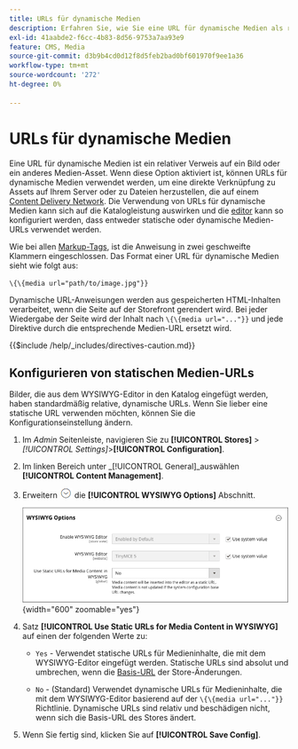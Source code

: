 ```yaml
---
title: URLs für dynamische Medien
description: Erfahren Sie, wie Sie eine URL für dynamische Medien als relativen Verweis auf ein Bild oder ein anderes Medien-Asset verwenden.
exl-id: 41aabde2-f6cc-4b83-8d56-9753a7aa93e9
feature: CMS, Media
source-git-commit: d3b9b4cd0d12f8d5feb2bad0bf601970f9ee1a36
workflow-type: tm+mt
source-wordcount: '272'
ht-degree: 0%

---
```


# URLs für dynamische Medien

Eine URL für dynamische Medien ist ein relativer Verweis auf ein Bild oder ein anderes Medien-Asset. Wenn diese Option aktiviert ist, können URLs für dynamische Medien verwendet werden, um eine direkte Verknüpfung zu Assets auf Ihrem Server oder zu Dateien herzustellen, die auf einem [Content Delivery Network](media-storage-content-delivery-network.md). Die Verwendung von URLs für dynamische Medien kann sich auf die Katalogleistung auswirken und die [editor](editor.md#configure-the-editor) kann so konfiguriert werden, dass entweder statische oder dynamische Medien-URLs verwendet werden.

Wie bei allen [Markup-Tags](../systems/markup-tags.md), ist die Anweisung in zwei geschweifte Klammern eingeschlossen. Das Format einer URL für dynamische Medien sieht wie folgt aus:

`\{\{media url="path/to/image.jpg"}}`

Dynamische URL-Anweisungen werden aus gespeicherten HTML-Inhalten verarbeitet, wenn die Seite auf der Storefront gerendert wird. Bei jeder Wiedergabe der Seite wird der Inhalt nach `\{\{media url="..."}}` und jede Direktive durch die entsprechende Medien-URL ersetzt wird.

{{$include /help/_includes/directives-caution.md}}

## Konfigurieren von statischen Medien-URLs

Bilder, die aus dem WYSIWYG-Editor in den Katalog eingefügt werden, haben standardmäßig relative, dynamische URLs. Wenn Sie lieber eine statische URL verwenden möchten, können Sie die Konfigurationseinstellung ändern.

1. Im _Admin_ Seitenleiste, navigieren Sie zu **[!UICONTROL Stores]** > _[!UICONTROL Settings]_>**[!UICONTROL Configuration]**.

1. Im linken Bereich unter _[!UICONTROL General]_auswählen **[!UICONTROL Content Management]**.

1. Erweitern ![Erweiterungsauswahl](../assets/icon-display-expand.png) die **[!UICONTROL WYSIWYG Options]** Abschnitt.

   ![WYSIWYG-Optionen](./assets/content-management-wysiwyg-options.png){width="600" zoomable="yes"}

1. Satz **[!UICONTROL Use Static URLs for Media Content in WYSIWYG]** auf einen der folgenden Werte zu:

   - `Yes` - Verwendet statische URLs für Medieninhalte, die mit dem WYSIWYG-Editor eingefügt werden. Statische URLs sind absolut und umbrechen, wenn die [Basis-URL](../stores-purchase/store-urls.md) der Store-Änderungen.

   - `No` - (Standard) Verwendet dynamische URLs für Medieninhalte, die mit dem WYSIWYG-Editor basierend auf der `\{\{media url="..."}}` Richtlinie. Dynamische URLs sind relativ und beschädigen nicht, wenn sich die Basis-URL des Stores ändert.

1. Wenn Sie fertig sind, klicken Sie auf **[!UICONTROL Save Config]**.
